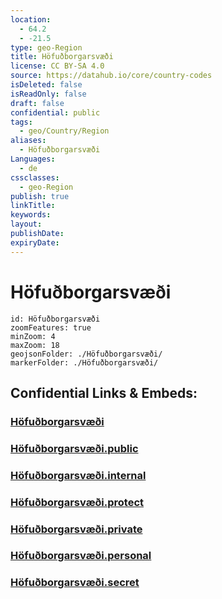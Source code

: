 ```yaml
---
location:
  - 64.2
  - -21.5
type: geo-Region
title: Höfuðborgarsvæði
license: CC BY-SA 4.0
source: https://datahub.io/core/country-codes
isDeleted: false
isReadOnly: false
draft: false
confidential: public
tags:
  - geo/Country/Region
aliases:
  - Höfuðborgarsvæði
Languages:
  - de
cssclasses:
  - geo-Region
publish: true
linkTitle:
keywords:
layout:
publishDate:
expiryDate:
---
```


# Höfuðborgarsvæði

```leaflet
id: Höfuðborgarsvæði
zoomFeatures: true 
minZoom: 4 
maxZoom: 18
geojsonFolder: ./Höfuðborgarsvæði/
markerFolder: ./Höfuðborgarsvæði/
```


## Confidential Links & Embeds: 

### [Höfuðborgarsvæði](/_Standards/Earth/Continent/Europe/Europe~North/Iceland/Regions~Iceland/Höfuðborgarsvæði.md) 

### [Höfuðborgarsvæði.public](/_public/Earth/Continent/Europe/Europe~North/Iceland/Regions~Iceland/Höfuðborgarsvæði.public.md) 

### [Höfuðborgarsvæði.internal](/_internal/Earth/Continent/Europe/Europe~North/Iceland/Regions~Iceland/Höfuðborgarsvæði.internal.md) 

### [Höfuðborgarsvæði.protect](/_protect/Earth/Continent/Europe/Europe~North/Iceland/Regions~Iceland/Höfuðborgarsvæði.protect.md) 

### [Höfuðborgarsvæði.private](/_private/Earth/Continent/Europe/Europe~North/Iceland/Regions~Iceland/Höfuðborgarsvæði.private.md) 

### [Höfuðborgarsvæði.personal](/_personal/Earth/Continent/Europe/Europe~North/Iceland/Regions~Iceland/Höfuðborgarsvæði.personal.md) 

### [Höfuðborgarsvæði.secret](/_secret/Earth/Continent/Europe/Europe~North/Iceland/Regions~Iceland/Höfuðborgarsvæði.secret.md)

